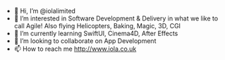 - 👋 Hi, I’m @iolalimited
- 👀 I’m interested in Software Development & Delivery in what we like to call Agile!  Also flying Helicopters, Baking, Magic, 3D, CGI
- 🌱 I’m currently learning SwiftUI, Cinema4D, After Effects
- 💞️ I’m looking to collaborate on App Development
- 📫 How to reach me http://www.iola.co.uk

<!---
iolalimited/iolalimited is a ✨ special ✨ repository because its `README.md` (this file) appears on your GitHub profile.
You can click the Preview link to take a look at your changes.
--->
